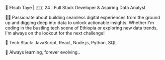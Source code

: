 🌟 Etsub Taye | 🇪🇹 24 | Full Stack Developer & Aspiring Data Analyst

👨‍💻 Passionate about building seamless digital experiences from the ground up and digging deep into data to unlock actionable insights. Whether I'm coding in the bustling tech scene of Ethiopia or exploring new data trends, I'm always on the lookout for the next challenge!

💼 Tech Stack: JavaScript, React, Node.js, Python, SQL

🚀 Always learning, forever evolving..
